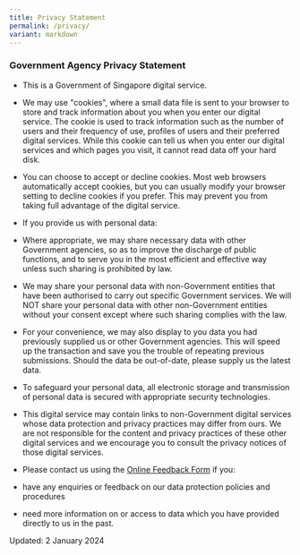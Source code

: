 ```yaml
---
title: Privacy Statement
permalink: /privacy/
variant: markdown
---
```

### **Government Agency Privacy Statement**

    
*   This is a Government of Singapore digital service.
    
*   We may use "cookies", where a small data file is sent to your browser to store and track information about you when you enter our digital service. The cookie is used to track information such as the number of users and their frequency of use, profiles of users and their preferred digital services. While this cookie can tell us when you enter our digital services and which pages you visit, it cannot read data off your hard disk.
    
*   You can choose to accept or decline cookies. Most web browsers automatically accept cookies, but you can usually modify your browser setting to decline cookies if you prefer. This may prevent you from taking full advantage of the digital service.

    
*   If you provide us with personal data:

* Where appropriate, we may share necessary data with other Government agencies, so as to improve the discharge of public functions, and to serve you in the most efficient and effective way unless such sharing is prohibited by law.
    
* We may share your personal data with non-Government entities that have been authorised to carry out specific Government services. We will NOT share your personal data with other non-Government entities without your consent except where such sharing complies with the law.
* For your convenience, we may also display to you data you had previously supplied us or other Government agencies. This will speed up the transaction and save you the trouble of repeating previous submissions. Should the data be out-of-date, please supply us the latest data.
    
*   To safeguard your personal data, all electronic storage and transmission of personal data is secured with appropriate security technologies.
    
*   This digital service may contain links to non-Government digital services whose data protection and privacy practices may differ from ours. We are not responsible for the content and privacy practices of these other digital services and we encourage you to consult the privacy notices of those digital services.
    
*   Please contact us using the [Online Feedback Form]([MOE\_SSRC\_secretariat@moe.gov.sg](mailto:MOE_SSRC_secretariat@moe.gov.sg)) if you:

*  have any enquiries or feedback on our data protection policies and procedures
    
* need more information on or access to data which you have provided directly to us in the past.

Updated: 2 January 2024